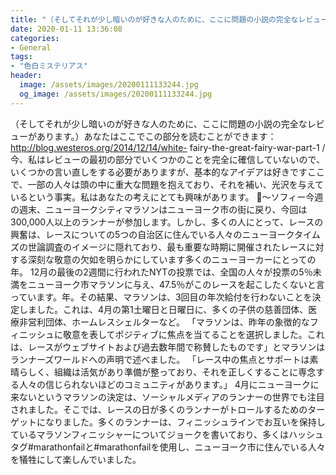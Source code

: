 ```yaml
---
title: "（そしてそれが少し暗いのが好きな人のために、ここに問題の小説の完全なレビューがあります。"
date: 2020-01-11 13:36:08
categories:
- General
tags:
- "色白ミステリアス"
header:
  image: /assets/images/20200111133244.jpg
  og_image: /assets/images/20200111133244.jpg
---
```


（そしてそれが少し暗いのが好きな人のために、ここに問題の小説の完全なレビューがあります。）あなたはここでこの部分を読むことができます：http://blog.westeros.org/2014/12/14/white- fairy-the-great-fairy-war-part-1 /今、私はレビューの最初の部分でいくつかのことを完全に確信していないので、いくつかの言い直しをする必要がありますが、基本的なアイデアは好きですここで、一部の人々は頭の中に重大な問題を抱えており、それを補い、光沢を与えているという事実。私はあなたの考えにとても興味があります。 🙂〜ソフィー今週の週末、ニューヨークシティマラソンはニューヨーク市の街に戻り、今回は300,000人以上のランナーが参加します。しかし、多くの人にとって、レースの興奮は、レースについての5つの自治区に住んでいる人々のニューヨークタイムズの世論調査のイメージに隠れており、最も重要な時期に開催されたレースに対する深刻な敬意の欠如を明らかにしています多くのニューヨーカーにとっての年。 12月の最後の2週間に行われたNYTの投票では、全国の人々が投票の5％未満をニューヨーク市マラソンに与え、47.5％がこのレースを起こしたくないと言っています。年。その結果、マラソンは、3回目の年次給付を行わないことを決定しました。これは、4月の第1土曜日と日曜日に、多くの子供の慈善団体、医療非営利団体、ホームレスシェルターなど。 「マラソンは、昨年の象徴的なフィニッシュに敬意を表してポジティブに焦点を当てることを選択しました。これは、レースがウェブサイトおよび過去数年間で称賛したものです」とマラソンはランナーズワールドへの声明で述べました。 「レース中の焦点とサポートは素晴らしく、組織は活気があり準備が整っており、それを正しくすることに専念する人々の信じられないほどのコミュニティがあります。」 4月にニューヨークに来ないというマラソンの決定は、ソーシャルメディアのランナーの世界でも注目されました。そこでは、レースの日が多くのランナーがトロールするためのターゲットになりました。多くのランナーは、フィニッシュラインでお互いを保持しているマラソンフィニッシャーについてジョークを書いており、多くはハッシュタグ#marathonfailと#marathonfailを使用し、ニューヨーク市に住んでいる人々を犠牲にして楽しんでいました。
